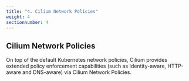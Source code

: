 ```yaml
---
title: "4. Cilium Network Policies"
weight: 4
sectionnumber: 4
---
```


## Cilium Network Policies

On top of the default Kubernetes network policies, Cilium provides extended policy enforcement capabilities (such as Identity-aware, HTTP-aware and DNS-aware) via Cilium Network Policies.

